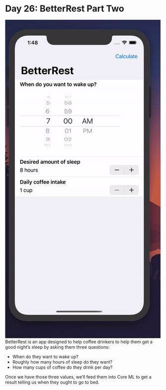 # Day 26: BetterRest Part Two

![alt text](https://raw.githubusercontent.com/timi-codes/100-days-of-Swift-UI/master/assets/project3.gif)
BetterRest is an app designed to help coffee drinkers to help them get a good night’s sleep by asking them three questions:

- When do they want to wake up?
- Roughly how many hours of sleep do they want?
- How many cups of coffee do they drink per day?

Once we have those three values, we’ll feed them into Core ML to get a result telling us when they ought to go to bed.
